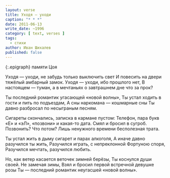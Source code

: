 ```yaml
---
layout: verse
title: Уходя — уходи
caption: "* * *"
date: 2011-06-13
write_date: ~1996
category: [ text, verses ]
tags:
  - стихи
author: Иван Шихалев
published: false
---
```

{:.epigraph}
памяти Цоя

Уходя — уходи, не забудь только выключить свет
И повесить на двери тяжёлый амбарный замок.
Уходя — уходи, ибо прошлого нет,
В настоящем — туман, а в мечтаньях о завтрашнем дне что за прок?

Ты последний романтик угасающей «новой волны»,
Ты устал ходить в гости и пить по подъездам,
А сны наркомана — кошмарные сны
Ты давно разбросал по несыграным песням.

Сигареты скончались, записка в кармане пустом:
Телефон, пара букв «Е» и «эЛ», «позвони» и какая-то дата.
Смял и бросил в сугроб. Позвонить? Что потом?
Лишь ненужного времени бесполезная трата.

Ты устал жить в дыму сигарет и парах алкоголя,
А иначе давно разучился ты жить,
Разучился играть, с непреклонной Фортуною споря,
Разучился мечтать, разучился любить.

Но, как ветер касается веточек зимней берёзы,
Ты коснулся души своей. Не замечая зимы,
Взял и бросил первой встречной девушке розы
Ты — последний романтик неугасшей «новой волны».
